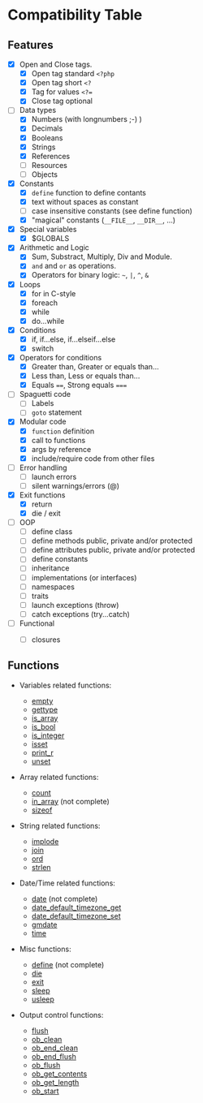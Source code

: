 Compatibility Table
===================

Features
--------

- [x] Open and Close tags.
    - [x] Open tag standard `<?php`
    - [x] Open tag short `<?`
    - [x] Tag for values `<?=`
    - [x] Close tag optional
- [ ] Data types
    - [x] Numbers (with longnumbers ;-) )
    - [x] Decimals
    - [x] Booleans
    - [x] Strings
    - [x] References
    - [ ] Resources
    - [ ] Objects
- [x] Constants
    - [x] `define` function to define contants
    - [x] text without spaces as constant
    - [ ] case insensitive constants (see define function)
    - [x] "magical" constants (`__FILE__`, `__DIR__`, ...)
- [x] Special variables
    - [x] $GLOBALS
- [x] Arithmetic and Logic
    - [x] Sum, Substract, Multiply, Div and Module.
    - [x] `and` and `or` as operations.
    - [x] Operators for binary logic: `~`, `|`, `^`, `&`
- [x] Loops
    - [x] for in C-style
    - [x] foreach
    - [x] while
    - [x] do...while
- [x] Conditions
    - [x] if, if...else, if...elseif...else
    - [x] switch
- [x] Operators for conditions
    - [x] Greater than, Greater or equals than...
    - [x] Less than, Less or equals than...
    - [x] Equals `==`, Strong equals `===`
- [ ] Spaguetti code
    - [ ] Labels
    - [ ] `goto` statement
- [x] Modular code
    - [x] `function` definition
    - [x] call to functions
    - [x] args by reference
    - [x] include/require code from other files
- [ ] Error handling
    - [ ] launch errors
    - [ ] silent warnings/errors (@)
- [x] Exit functions
    - [x] return
    - [x] die / exit
- [ ] OOP
    - [ ] define class
    - [ ] define methods public, private and/or protected
    - [ ] define attributes public, private and/or protected
    - [ ] define constants
    - [ ] inheritance
    - [ ] implementations (or interfaces)
    - [ ] namespaces
    - [ ] traits
    - [ ] launch exceptions (throw)
    - [ ] catch exceptions (try...catch)
- [ ] Functional
    - [ ] closures


Functions
---------

 * Variables related functions:
   * [empty](http://www.php.net/empty)
   * [gettype](http://www.php.net/gettype)
   * [is_array](http://www.php.net/is_array)
   * [is_bool](http://www.php.net/is_bool)
   * [is_integer](http://www.php.net/is_integer)
   * [isset](http://www.php.net/isset)
   * [print_r](http://www.php.net/print_r)
   * [unset](http://www.php.net/unset)

 * Array related functions:
   * [count](http://www.php.net/count)
   * [in_array](http://www.php.net/in_array) (not complete)
   * [sizeof](http://www.php.net/sizeof)

 * String related functions:
   * [implode](http://www.php.net/implode)
   * [join](http://www.php.net/join)
   * [ord](http://www.php.net/ord)
   * [strlen](http://www.php.net/strlen)

 * Date/Time related functions:
   * [date](http://www.php.net/date) (not complete)
   * [date_default_timezone_get](http://www.php.net/date_default_timezone_get)
   * [date_default_timezone_set](http://www.php.net/date_default_timezone_set)
   * [gmdate](http://www.php.net/gmdate)
   * [time](http://www.php.net/time)

 * Misc functions:
   * [define](http://www.php.net/define) (not complete)
   * [die](http://www.php.net/die)
   * [exit](http://www.php.net/exit)
   * [sleep](http://www.php.net/sleep)
   * [usleep](http://www.php.net/usleep)

 * Output control functions:
   * [flush](http://www.php.net/flush)
   * [ob_clean](http://www.php.net/ob_clean)
   * [ob_end_clean](http://www.php.net/ob_end_clean)
   * [ob_end_flush](http://www.php.net/ob_end_flush)
   * [ob_flush](http://www.php.net/ob_flush)
   * [ob_get_contents](http://www.php.net/ob_get_contents)
   * [ob_get_length](http://www.php.net/ob_get_length)
   * [ob_start](http://www.php.net/ob_start)
